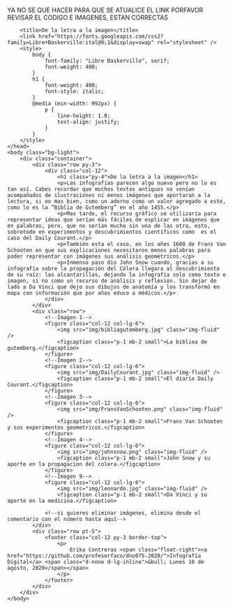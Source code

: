 YA NO SE QUE HACER PARA QUE SE ATUALICE EL LINK
PORFAVOR REVISAR EL CODIGO E IMAGENES, ESTAN CORRECTAS






        <title>De la letra a la imagen</title>
        <link href="https://fonts.googleapis.com/css2?family=Libre+Baskerville:ital@0;1&display=swap" rel="stylesheet" />
        <style>
            body {
                font-family: "Libre Baskerville", serif;
                font-weight: 400;
            }
            h1 {
                font-weight: 400;
                font-style: italic;
            }
            @media (min-width: 992px) {
                p {
                    line-height: 1.8;
                    text-align: justify;
                }
            }
        </style>
    </head>
    <body class="bg-light">
        <div class="container">
            <div class="row py-3">
                <div class="col-12">
                    <h1 class="py-4">De la letra a la imagen</h1>
                    <p>Las infografías parecen algo nuevo pero no lo es tan así. Cabes recordar que muchos textos antiguos no venían acompañados de ilustraciones ni menos imágenes que aportaran a la lectura, si no mas bien, como un adorno como un valor agregado a este, como lo es la “Biblia de Gutemberg” en el año 1455.</p>
                    <p>Mas tarde, el recurso gráfico se utilizaría para representar ideas que serían más fáciles de explicar en imágenes que en palabras, pero, que no serían mucho sin una de las otra, esto, sobretodo en experimentos y descubrimientos científicos como  es el caso del Daily Courant.</p>
                    <p>También esta el caso, en los años 1600 de Frans Van Schooten en que sus explicaciones necesitaron menos palabras para poder representar con imágenes sus análisis geométricos.</p>
                    <p>Inmenso paso dio John Snow cuando, gracias a su infografía sobre la propagación del Cólera llegara al descubrimiento de su raíz: las alcantarillas, dejando la infografía solo como texto e imagen, si no como un recurso de análisis y reflexión. Sin dejar de lado a Da Vinci que dejo sus dibujos de anatomía y los transformó en mapa con información que por años educo a médicos.</p>
                </div>
            </div>
            <div class="row">
                <!--Imagen 1-->
                <figure class="col-12 col-lg-6">
                    <img src="img/bibliagutemberg.jpg" class="img-fluid" />
                    <figcaption class="p-1 mb-2 small">La biblioa de gutemberg.</figcaption>
                </figure>
                <!--Imagen 2-->
                <figure class="col-12 col-lg-6">
                    <img src="img/DailyCourant.jpg" class="img-fluid" />
                    <figcaption class="p-1 mb-2 small">El diario Daily Courant.</figcaption>
                </figure>
                <!--Imagen 3-->
                <figure class="col-12 col-lg-6">
                    <img src="img/FransVanSchooten.png" class="img-fluid" />
                    <figcaption class="p-1 mb-2 small">Frans Van Schooten y sus experimentos geometricos.</figcaption>
                </figure>
                <!--Imagen 4-->
                <figure class="col-12 col-lg-6">
                    <img src="img/johnsnow.png" class="img-fluid" />
                    <figcaption class="p-1 mb-2 small">John Snow y su aporte en la propagacion del colera.</figcaption>
                </figure>
                <!--Imagen 9-->
                <figure class="col-12 col-lg-6">
                    <img src="img/leonardo.jpg" class="img-fluid" />
                    <figcaption class="p-1 mb-2 small">Da Vinci y su aporte en la medicina.</figcaption>

                <!--si quieres eliminar imágenes, elimina desde el comentario con el número hasta aquí-->
            </div>
            <div class="row pt-5">
                <footer class="col-12 py-3 border-top">
                    <p>
                        Erika Contreras <span class="float-right"><a href="https://github.com/profesorfaco/dno075-2020/">Infografía Digital</a> <span class="d-none d-lg-inline">&bull; Lunes 10 de agosto, 2020</span></span>
                    </p>
                </footer>
            </div>
        </div>
    </body>
</html>
